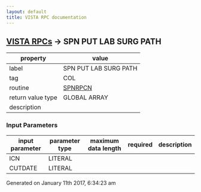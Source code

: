```yaml
---
layout: default
title: VISTA RPC documentation
---
```




## [VISTA RPCs](TableOfContent.md) &#8594; SPN PUT LAB SURG PATH 

 property | value 
--- | --- 
 label | SPN PUT LAB SURG PATH
 tag | COL
 routine | [SPNRPCN](http://code.osehra.org/dox/Routine_SPNRPCN_source.html)
 return value type | GLOBAL ARRAY
 description | 

### Input Parameters

| input parameter | parameter type | maximum data length | required | description | 
| --- | --- | --- | --- | --- | 
| ICN | LITERAL |  |  |  | 
| CUTDATE | LITERAL |  |  |  | 




Generated on January 11th 2017, 6:34:23 am